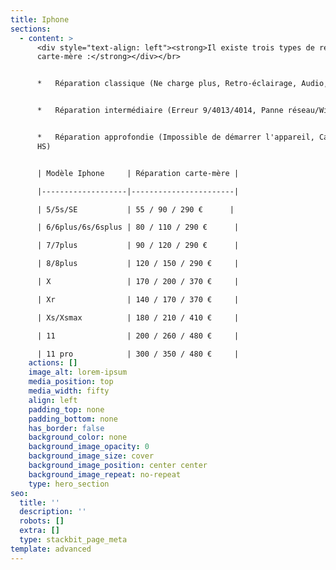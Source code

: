 ```yaml
---
title: Iphone
sections:
  - content: >
      <div style="text-align: left"><strong>Il existe trois types de réparations
      carte-mère :</strong></div></br>


      *   Réparation classique (Ne charge plus, Retro-éclairage, Audio, Tactile)


      *   Réparation intermédiaire (Erreur 9/4013/4014, Panne réseau/WiFi)


      *   Réparation approfondie (Impossible de démarrer l'appareil, Carte-mère
      HS)


      | Modèle Iphone     | Réparation carte-mère |

      |-------------------|-----------------------|

      | 5/5s/SE           | 55 / 90 / 290 €      |

      | 6/6plus/6s/6splus | 80 / 110 / 290 €      |

      | 7/7plus           | 90 / 120 / 290 €      |

      | 8/8plus           | 120 / 150 / 290 €     |

      | X                 | 170 / 200 / 370 €     |

      | Xr                | 140 / 170 / 370 €     |

      | Xs/Xsmax          | 180 / 210 / 410 €     |

      | 11                | 200 / 260 / 480 €     |

      | 11 pro            | 300 / 350 / 480 €     |
    actions: []
    image_alt: lorem-ipsum
    media_position: top
    media_width: fifty
    align: left
    padding_top: none
    padding_bottom: none
    has_border: false
    background_color: none
    background_image_opacity: 0
    background_image_size: cover
    background_image_position: center center
    background_image_repeat: no-repeat
    type: hero_section
seo:
  title: ''
  description: ''
  robots: []
  extra: []
  type: stackbit_page_meta
template: advanced
---
```

